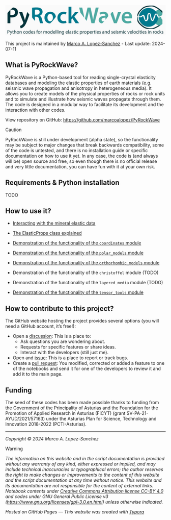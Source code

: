 ![header](https://raw.githubusercontent.com/marcoalopez/PyRockWave/main/img/header.jpg)

This project is maintained by [Marco A. Lopez-Sanchez](https://marcoalopez.github.io/) - Last update: 2024-07-11 

## What is PyRockWave?

PyRockWave is a Python-based tool for reading single-crystal elasticity databases and modeling the elastic properties of earth materials (e.g. seismic wave propagation and anisotropy in heterogeneous media). It allows you to create models of the physical properties of rocks or rock units and to simulate and illustrate how seismic waves propagate through them. The code is designed in a modular way to facilitate its development and the interaction with other codes.

View repository on GitHub: https://github.com/marcoalopez/PyRockWave

> [!CAUTION]
> PyRockWave is still under development (alpha state), so the functionality may be subject to major changes that break backwards compatibility, some of the code is untested, and there is no installation guide or specific documentation on how to use it yet. In any case, the code is (and always will be) open source and free, so even though there is no official release and very little documentation, you can have fun with it at your own risk.

## Requirements & Python installation

TODO

## How to use it?

- [Interacting with the mineral elastic data](https://github.com/marcoalopez/PyRockWave/blob/main/src/example_database.ipynb)

- [The ElasticProps class explained](https://github.com/marcoalopez/PyRockWave/blob/main/src/ElasticTensor_explained.ipynb)

- [Demonstration of the functionality of the ``coordinates`` module](https://github.com/marcoalopez/PyRockWave/blob/main/src/example_coordinates.ipynb)

- [Demonstration of the functionality of the ``polar_models`` module](https://github.com/marcoalopez/PyRockWave/blob/main/src/example_polar.ipynb)

- [Demonstration of the functionality of the ``orthorhombic_models`` module](https://github.com/marcoalopez/PyRockWave/blob/main/src/example_orthotropic.ipynb)

- Demonstration of the functionality of the ``christoffel`` module (TODO)

- Demonstration of the functionality of the ``layered_media`` module (TODO)

- [Demonstration of the functionality of the ``tensor_tools`` module](https://github.com/marcoalopez/PyRockWave/blob/main/src/example_tensor_tools.ipynb)

## How to contribute to this project?

The GitHub website hosting the project provides several options (you will need a GitHub account, it’s free!):

- Open a [discussion](https://github.com/marcoalopez/PyRockWave/discussions): This is a place to:
  - Ask questions you are wondering about.
  - Requests for specific features or share ideas.
  - Interact with the developers (still just me).
- Open and [issue](https://github.com/marcoalopez/PyRockWave/issues): This is a place to report or track bugs.
- Create a [pull request](https://github.com/marcoalopez/PyRockWave/pulls): You modified, corrected or added a feature to one of the notebooks and send it for one of the developers to review it and add it to the main page.

## Funding

The seed of these codes has been made possible thanks to funding from the Government of the Principality of Asturias and the Foundation for the Promotion of Applied Research in Asturias (FICYT) (grant SV-PA-21-AYUD/2021/57163) under the Asturias Plan for Science, Technology and Innovation 2018-2022 (PCTI-Asturias). 

---
*Copyright © 2024 Marco A. Lopez-Sanchez*  

> [!WARNING]
>  _The information on this website and in the script documentation is provided without any warranty of any kind, either expressed or implied, and may include technical inaccuracies or typographical errors; the author reserves the right to make changes or improvements to the content of this website and the script documentation at any time without notice. This website and its documentation are not responsible for the content of external links. Notebook contents under [Creative Commons Attribution license CC-BY 4.0](https://creativecommons.org/licenses/by/4.0/) and codes under GNU General Public License v3 (https://www.gnu.org/licenses/gpl-3.0.en.html) unless otherwise indicated._

_Hosted on GitHub Pages — This website was created with [Typora](https://typora.io/)_
